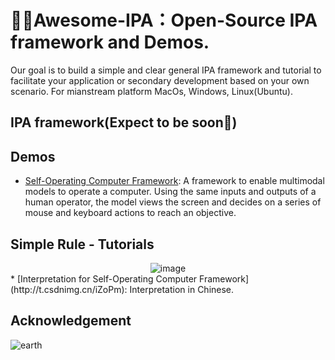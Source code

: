 # 🌌🔭Awesome-IPA：Open-Source IPA framework and Demos. 



Our goal is to build a simple and clear general IPA framework and tutorial to facilitate your application or secondary development based on your own scenario. For mianstream platform MacOs, Windows, Linux(Ubuntu).

## IPA framework(Expect to be soon🙂)

## Demos

* [Self-Operating Computer Framework](https://github.com/OthersideAI/self-operating-computer): A framework to enable multimodal models to operate a computer. Using the same inputs and outputs of a human operator, the model views the screen and decides on a series of mouse and keyboard actions to reach an objective.
## Simple Rule - Tutorials

<div align="center">
<!--   ![image](https://github.com/Zero-coder/IPA-is-all-you-need/assets/54145971/8e1918c3-abb3-4f82-8ab5-e3138eaf83d1) -->
  <img src="https://github.com/Zero-coder/IPA-is-all-you-need/assets/54145971/8e1918c3-abb3-4f82-8ab5-e3138eaf83d1" alt="image" class="center">
</div>
* [Interpretation for Self-Operating Computer Framework](http://t.csdnimg.cn/iZoPm): Interpretation in Chinese.

## Acknowledgement
![earth](https://github.com/Zero-coder/IPA-is-all-you-need/assets/54145971/8872370e-55de-4cfd-866b-4205d3cfc683)
